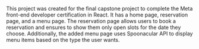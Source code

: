 This project was created for the final capstone project to complete the Meta front-end developer certification in React. It has a home page, reservation page, and a menu page. The reservation page allows users to book a reservation and ensures to show them only open slots for the date they choose. Additionally, the added menu page uses Spoonacular API to display menu items based on the type the user wants.

